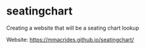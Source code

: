 # seatingchart
Creating a website that will be a seating chart lookup

Website: https://mmacrides.github.io/seatingchart/
